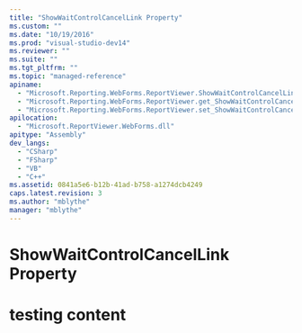 ```yaml
---
title: "ShowWaitControlCancelLink Property"
ms.custom: ""
ms.date: "10/19/2016"
ms.prod: "visual-studio-dev14"
ms.reviewer: ""
ms.suite: ""
ms.tgt_pltfrm: ""
ms.topic: "managed-reference"
apiname: 
  - "Microsoft.Reporting.WebForms.ReportViewer.ShowWaitControlCancelLink"
  - "Microsoft.Reporting.WebForms.ReportViewer.get_ShowWaitControlCancelLink"
  - "Microsoft.Reporting.WebForms.ReportViewer.set_ShowWaitControlCancelLink"
apilocation: 
  - "Microsoft.ReportViewer.WebForms.dll"
apitype: "Assembly"
dev_langs: 
  - "CSharp"
  - "FSharp"
  - "VB"
  - "C++"
ms.assetid: 0841a5e6-b12b-41ad-b758-a1274dcb4249
caps.latest.revision: 3
ms.author: "mblythe"
manager: "mblythe"
---
```

# ShowWaitControlCancelLink Property
# testing content